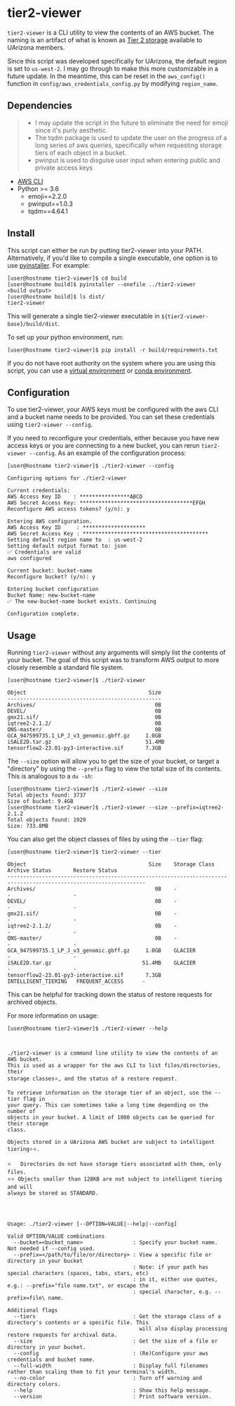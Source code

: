 # tier2-viewer
```tier2-viewer``` is a CLI utility to view the contents of an AWS bucket. The naming is an artifact of what is known as [Tier 2 storage](https://public.confluence.arizona.edu/display/UAHPC/Tier+2+Storage) available to UArizona members. 

Since this script was developed specifically for UArizona, the default region is set to ```us-west-2```. I may go through to make this more customizable in a future update. In the meantime, this can be reset in the ```aws_config()``` function in ```config/aws_credentials_config.py``` by modifying ```region_name```. 

## Dependencies

> - I may update the script in the future to eliminate the need for emoji since it's purly aesthetic.
> - The tqdm package is used to update the user on the progress of a long series of aws queries, specifically when requesting storage tiers of each object in a bucket.
> - pwinput is used to disguise user input when entering public and private access keys

- [AWS CLI](https://aws.amazon.com/cli/)
- Python >= 3.6
  - emoji==2.2.0
  - pwinput==1.0.3
  - tqdm==4.64.1
  
## Install
This script can either be run by putting tier2-viewer into your PATH. Alternatively, if you'd like to compile a single executable, one option is to use [pyinstaller](https://pyinstaller.org/en/stable/). For example:
```console
[user@hostname tier2-viewer]$ cd build
[user@hostname build]$ pyinstaller --onefile ../tier2-viewer
<build output>
[user@hostname build]$ ls dist/
tier2-viewer
```
This will generate a single tier2-viewer executable in ```${tier2-viewer-base}/build/dist```.

To set up your python environment, run:
```
[user@hostname tier2-viewer]$ pip install -r build/requirements.txt 
```
If you do not have root authority on the system where you are using this script, you can use a [virtual environment](https://public.confluence.arizona.edu/display/UAHPC/Using+and+Installing+Python#UsingandInstallingPython-InstallingPythonPackagesUsingvirtualenv) or [conda environment](https://public.confluence.arizona.edu/display/UAHPC/Using+and+Installing+Python#UsingandInstallingPython-UsingandInstallingPythonPackageswithConda).

## Configuration
To use tier2-viewer, your AWS keys must be configured with the aws CLI and a bucket name needs to be provided. You can set these credentials using ```tier2-viewer --config```. 

If you need to reconfigure your credentials, either because you have new access keys or you are connecting to a new bucket, you can rerun ```tier2-viewer --config```. As an example of the configuration process:

```console
[user@hostname tier2-viewer]$ ./tier2-viewer --config

Configuring options for ./tier2-viewer

Current credentials:
AWS Access Key ID    : ****************ABCD
AWS Secret Access Key: ************************************EFGH
Reconfigure AWS access tokens? (y/n): y

Entering AWS configuration.
AWS Access Key ID     : ********************
AWS Secret Access Key : ****************************************
Setting default region name to  : us-west-2
Setting default output format to: json
✅ Credentials are valid
aws configured

Current bucket: bucket-name
Reconfigure bucket? (y/n): y

Entering bucket configuration
Bucket Name: new-bucket-name
✅ The new-bucket-name bucket exists. Continuing

Configuration complete.
```

## Usage
Running ```tier2-viewer``` without any arguments will simply list the contents of your bucket. The goal of this script was to transform AWS output to more closely resemble a standard file system.

```console
[user@hostname tier2-viewer]$ ./tier2-viewer 

Object                                       Size
-------------------------------------------------
Archives/                                      0B
DEVEL/                                         0B
gmx21.sif/                                     0B
iqtree2-2.1.2/                                 0B
QNS-master/                                    0B
GCA_947599735.1_LP_J_v3_genomic.gbff.gz     1.0GB
iSALE2D.tar.gz                              51.4MB
tensorflow2-23.01-py3-interactive.sif       7.3GB
```

The ```--size``` option will allow you to get the size of your bucket, or target a "directory" by using the ```--prefix``` flag to view the total size of its contents. This is analogous to a ```du -sh```:
```console
[user@hostname tier2-viewer]$ ./tier2-viewer --size
Total objects found: 3737
Size of bucket: 9.4GB
[user@hostname tier2-viewer]$ ./tier2-viewer --size --prefix=iqtree2-2.1.2
Total objects found: 1929
Size: 733.8MB
```

You can also get the object classes of files by using the ```--tier``` flag:
```console
[user@hostname tier2-viewer]$ tier2-viewer --tier

Object                                       Size    Storage Class         Archive Status       Restore Status
------------------------------------------------------------------------------------------------------------------
Archives/                                      0B    -                     -                    -
DEVEL/                                         0B    -                     -                    -
gmx21.sif/                                     0B    -                     -                    -
iqtree2-2.1.2/                                 0B    -                     -                    -
QNS-master/                                    0B    -                     -                    -
GCA_947599735.1_LP_J_v3_genomic.gbff.gz     1.0GB    GLACIER               -                    -
iSALE2D.tar.gz                             51.4MB    GLACIER               -                    -
tensorflow2-23.01-py3-interactive.sif       7.3GB    INTELLIGENT_TIERING   FREQUENT_ACCESS      -
```

This can be helpful for tracking down the status of restore requests for archived objects.

For more information on usage:
```console
[user@hostname tier2-viewer]$ ./tier2-viewer --help



./tier2-viewer is a command line utility to view the contents of an AWS bucket.
This is used as a wrapper for the aws CLI to list files/directories, their
storage classes⭐, and the status of a restore request.

To retrieve information on the storage tier of an object, use the --tier flag in
your query. This can sometimes take a long time depending on the number of
objects in your bucket. A limit of 1000 objects can be queried for their storage
class.

Objects stored in a UArizona AWS bucket are subject to intelligent tiering⭐⭐.

⭐   Directories do not have storage tiers associated with them, only files.
⭐⭐ Objects smaller than 128KB are not subject to intelligent tiering and will
always be stored as STANDARD.




Usage: ./tier2-viewer [--OPTION=VALUE|--help|--config]

Valid OPTION/VALUE combinations
  --bucket=<bucket_name>                : Specify your bucket name. Not needed if --config used.
  --prefix=</path/to/file/or/directory> : View a specific file or directory in your bucket
                                        : Note: if your path has special characters (spaces, tabs, stars, etc)
                                        : in it, either use quotes, e.g.: --prefix="file name.txt", or escape the 
                                        : special character, e.g. --prefix=file\ name.

Additional flags
  --tiers                               : Get the storage class of a directory's contents or a specific file. This
                                          will also display processing restore requests for archival data.
  --size                                : Get the size of a file or directory in your bucket.
  --config                              : (Re)Configure your aws credentials and bucket name.
  --full-width                          : Display full filenames rather than scaling them to fit your terminal's width.
  --no-color                            : Turn off warning and directory colors.
  --help                                : Show this help message.
  --version                             : Print software version.
```
